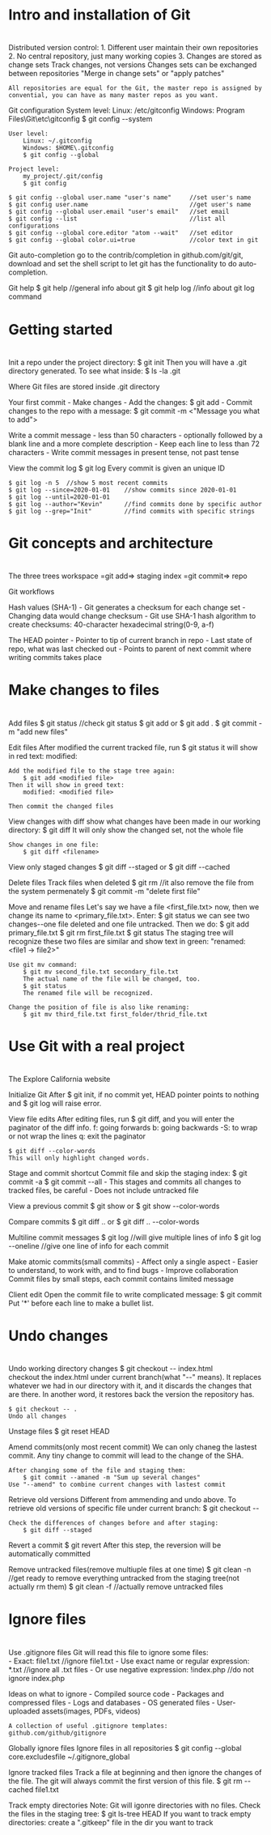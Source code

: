 <!--
 * @Author: your name
 * @Date: 2020-10-09 09:47:01
 * @LastEditTime: 2020-10-14 10:14:19
 * @LastEditors: Please set LastEditors
 * @Description: In User Settings Edit
 * @FilePath: /Git/Git_Essential_Training-The_Basics-Linkedin_learning.md
-->
#
#   Intro and installation of Git
#
Distributed version control:
    1. Different user maintain their own repositories
    2. No central repository, just many working copies
    3. Changes are stored as change sets
        Track changes, not versions
        Changes sets can be exchanged between repositories
        "Merge in change sets" or "apply patches"

    All repositories are equal for the Git, the master repo is assigned by convential, you can have as many master repos as you want.

Git configuration
    System level:
        Linux: /etc/gitconfig
        Windows: Program Files\Git\etc\gitconfig
        $ git config --system

    User level:
        Linux: ~/.gitconfig
        Windows: $HOME\.gitconfig
        $ git config --global

    Project level:
        my_project/.git/config
        $ git config

    $ git config --global user.name "user's name"     //set user's name
    $ git config user.name                            //get user's name
    $ git config --global user.email "user's email"   //set email
    $ git config --list                               //list all configurations
    $ git config --global core.editor "atom --wait"   //set editor
    $ git config --global color.ui=true               //color text in git

Git auto-completion
    go to the contrib/completion in github.com/git/git, download and set the shell script to let git has the functionality to do auto-completion.

Git help
    $ git help          //general info about git
    $ git help log      //info about git log command


#
#   Getting started
#
Init a repo
    under the project directory:
        $ git init
    Then you will have a .git directory generated. To see what inside:
        $ ls -la .git

Where Git files are stored
    inside .git directory

Your first commit
    - Make changes
    - Add the changes:
        $ git add <fileaname>
    - Commit changes to the repo with a message:
        $ git commit -m <"Message you what to add">

Write a commit message
    - less than 50 characters
    - optionally followed by a blank line and a more complete description
    - Keep each line to less than 72 characters
    - Write commit messages in present tense, not past tense

View the commit log
    $ git log
    Every commit is given an unique ID

    $ git log -n 5  //show 5 most recent commits 
    $ git log --since=2020-01-01    //show commits since 2020-01-01
    $ git log --until=2020-01-01
    $ git log --author="Kevin"      //find commits done by specific author
    $ git log --grep="Init"         //find commits with specific strings

#
#   Git concepts and architecture
#
The three trees
    workspace =git add=> staging index =git commit=> repo

Git workflows

Hash values (SHA-1)
    - Git generates a checksum for each change set
    - Changing data would change checksum
    - Git use SHA-1 hash algorithm to create checksums:
        40-character hexadecimal string(0-9, a-f)

The HEAD pointer
    - Pointer to tip of current branch in repo
    - Last state of repo, what was last checked out
    - Points to parent of next commit where writing commits takes place

#
#   Make changes to files
#
Add files
    $ git status    //check git status
    $ git add <new files>   or  $ git add .
    $ git commit -m "add new files"

Edit files
    After modified the current tracked file, 
    run $ git status
    it will show in red text:
        modified: <modified file>

    Add the modified file to the stage tree again:
        $ git add <modified file>
    Then it will show in greed text:
        modified: <modified file>

    Then commit the changed files

View changes with diff
    show what changes have been made in our working directory:
        $ git diff
    It will only show the changed set, not the whole file

    Show changes in one file:
        $ git diff <filename>
    

View only staged changes
    $ git diff --staged     or
    $ git diff --cached

Delete files
    Track files when deleted
        $ git rm <file to delete>       //it also remove the file from the system permenately
        $ git commit -m "delete first file" 

Move and rename files
    Let's say we have a file <first_file.txt> now, 
    then we change its name to <primary_file.txt>.
    Enter: 
        $ git status 
        we can see two changes--one file deleted and one file untracked.
    Then we do:
        $ git add primary_file.txt
        $ git rm first_file.txt
        $ git status
        The staging tree will recognize these two files are similar and show text in green: "renamed: <file1 -> file2>"
    
    Use git mv command:
        $ git mv second_file.txt secondary_file.txt
        The actual name of the file will be changed, too.
        $ git status
        The renamed file will be recognized.

    Change the position of file is also like renaming:
        $ git mv third_file.txt first_folder/thrid_file.txt

#
#   Use Git with a real project
#
The Explore California website

Initialize Git
    After $ git init, if no commit yet, HEAD pointer points to nothing and $ git log will raise error.

View file edits
    After editing files, run $ git diff, and you will enter the paginator of the diff info.
    f: going forwards
    b: going backwards
    -S: to wrap or not wrap the lines
    q: exit the paginator

    $ git diff --color-words
    This will only highlight changed words.

Stage and commit shortcut
    Commit file and skip the staging index:
        $ git commit -a
        $ git commit --all
    - This stages and commits all changes to tracked files, be careful
    - Does not include untracked file

View a previous commit
    $ git show <ID of commit>
        or
    $ git show <ID of commit> --color-words

Compare commits
    $ git diff <older commit ID>..<newer commit ID>
        or
    $ git diff <older commit ID>..<newer commit ID> --color-words

Multiline commit messages
    $ git log               //will give multiple lines of info
    $ git log --oneline     //give one line of info for each commit
        
Make atomic commits(small commits)
    - Affect only a single aspect
    - Easier to understand, to work with, and to find bugs
    - Improve collaboration
    Commit files by small steps, each commit contains limited message

Client edit
    Open the commit file to write complicated message:
        $ git commit
        Put '*' before each line to make a bullet list.
 

#
#   Undo changes
#
Undo working directory changes
    $ git checkout -- index.html    
    checkout the index.html under current branch(what "--" means). It replaces whatever we had in our directory with it, and it discards the changes that are there.
    In another word, it restores back the version the repository has.

    $ git checkout -- .
    Undo all changes

Unstage files
    $ git reset HEAD <staged filename>

Amend commits(only most recent commit)
    We can only chaneg the lastest commit.
    Any tiny change to commit will lead to the change of the SHA.
    
    After changing some of the file and staging them:
        $ git commit --amaned -m "Sum up several changes"
    Use "--amend" to combine current changes with lastest commit

Retrieve old versions
    Different from ammending and undo above.
    To retrieve old versions of specific file under current branch:
        $ git checkout <ID of previous commit> -- <file to retrieve old versions>

    Check the differences of changes before and after staging:
        $ git diff --staged

Revert a commit
    $ git revert <ID of previous commit>
    After this step, the reversion will be automatically committed

Remove untracked files(remove multiuple files at one time)
    $ git clean -n  //get ready to remove everything untracked from the staging tree(not actually rm them)
    $ git clean -f  //actually remove untracked files


#
#   Ignore files
#
Use .gitignore files
    Git will read this file to ignore some files:   
    - Exact: file1.txt                                    //ignore file1.txt
    - Use exact name or regular expression:   *.txt       //ignore all .txt files
    - Or use negative expression:     !index.php          //do not ignore index.php

Ideas on what to ignore
    - Compiled source code
    - Packages and compressed files
    - Logs and databases
    - OS generated files
    - User-uploaded assets(images, PDFs, videos)

    A collection of useful .gitignore templates: github.com/github/gitignore

Globally ignore files
    Ignore files in all repositories
        $ git config --global core.excludesfile ~/.gitignore_global

Ignore tracked files
    Track a file at beginning and then ignore the changes of the file.
    The git will always commit the first version of this file.
    $ git rm --cached file1.txt

Track empty directories
    Note: Git will igonre directories with no files.
    Check the files in the staging tree:
        $ git ls-tree HEAD
    If you want to track empty directories:
        create a ".gitkeep" file in the dir you want to track
    

